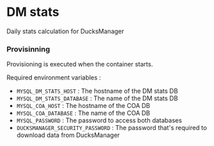 # DM stats

Daily stats calculation for DucksManager

### Provisinning

Provisioning is executed when the container starts.

Required environment variables :
* `MYSQL_DM_STATS_HOST` : The hostname of the DM stats DB
* `MYSQL_DM_STATS_DATABASE` : The name of the DM stats DB
* `MYSQL_COA_HOST` : The hostname of the COA DB
* `MYSQL_COA_DATABASE` : The name of the COA DB
* `MYSQL_PASSWORD` : The password to access both databases
* `DUCKSMANAGER_SECURITY_PASSWORD` : The password that's required to download data from DucksManager

